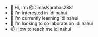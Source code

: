 - 👋 Hi, I’m @DimasKarabas2881
- 👀 I’m interested in idi nahui
- 🌱 I’m currently learning idi nahui
- 💞️ I’m looking to collaborate on idi nahui
- 📫 How to reach me idi nahui

<!---
DimasKarabas2881/DimasKarabas2881 is a ✨ special ✨ repository because its `README.md` (this file) appears on your GitHub profile.
You can click the Preview link to take a look at your changes.
--->
